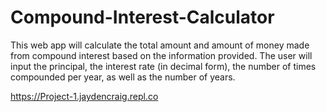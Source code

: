 # Compound-Interest-Calculator

This web app will calculate the total amount and amount of money made from compound interest based on the information provided. The user will input the principal, the interest rate (in decimal form), the number of times compounded per year, as well as the number of years.

https://Project-1.jaydencraig.repl.co
